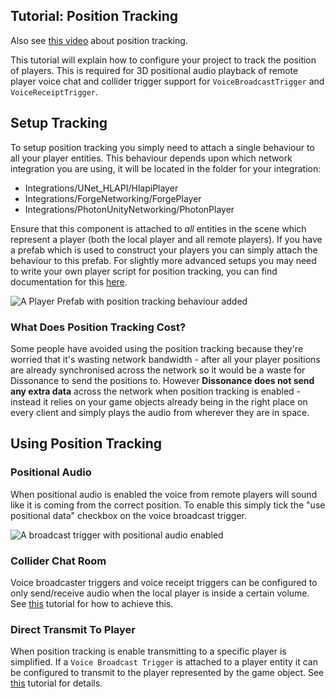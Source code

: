 ## Tutorial: Position Tracking

Also see [this video](https://youtu.be/HXMYDbuLwVI?t=1179) about position tracking.

This tutorial will explain how to configure your project to track the position of players. This is required for 3D positional audio playback of remote player voice chat and collider trigger support for `VoiceBroadcastTrigger` and `VoiceReceiptTrigger`.

## Setup Tracking

To setup position tracking you simply need to attach a single behaviour to all your player entities. This behaviour depends upon which network integration you are using, it will be located in the folder for your integration:

 - Integrations/UNet_HLAPI/HlapiPlayer
 - Integrations/ForgeNetworking/ForgePlayer
 - Integrations/PhotonUnityNetworking/PhotonPlayer
 
Ensure that this component is attached to *all* entities in the scene which represent a player (both the local player and all remote players). If you have a prefab which is used to construct your players you can simply attach the behaviour to this prefab. For slightly more advanced setups you may need to write your own player script for position tracking, you can find documentation for this [here](Custom-Position-Tracking.md).
 
![A Player Prefab with position tracking behaviour added](/images/PlayerPrefab_PositionalAudio.png)

### What Does Position Tracking Cost?

Some people have avoided using the position tracking because they're worried that it's wasting network bandwidth - after all your player positions are already synchronised across the network so it would be a waste for Dissonance to send the positions to. However **Dissonance does not send any extra data** across the network when position tracking is enabled - instead it relies on your game objects already being in the right place on every client and simply plays the audio from wherever they are in space.

## Using Position Tracking 

### Positional Audio

When positional audio is enabled the voice from remote players will sound like it is coming from the correct position. To enable this simply tick the "use positional data" checkbox on the voice broadcast trigger.

![A broadcast trigger with positional audio enabled](/images/VoiceBroadcastTrigger_Positional.png)

### Collider Chat Room

Voice broadcaster triggers and voice receipt triggers can be configured to only send/receive audio when the local player is inside a certain volume. See [this](Collider-Chat-Room.md) tutorial for how to achieve this.

### Direct Transmit To Player

When position tracking is enable transmitting to a specific player is simplified. If a `Voice Broadcast Trigger` is attached to a player entity it can be configured to transmit to the player represented by the game object. See [this](Direct-Player-Transmit.md) tutorial for details.

